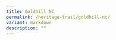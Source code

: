 ```yaml
---
title: Goldhill NC
permalink: /heritage-trail/goldhill-nc/
variant: markdown
description: ""
---
```

